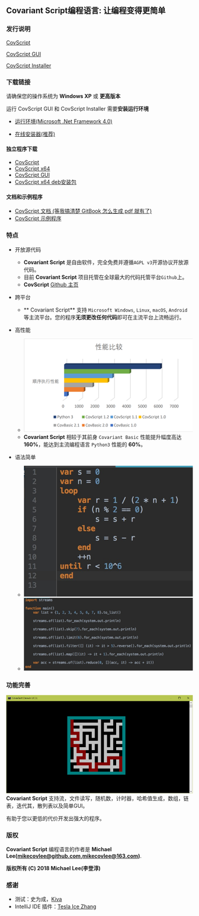 ## Covariant Script编程语言: 让编程变得更简单

### 发行说明
[CovScript](https://github.com/covscript/covscript/releases/latest)

[CovScript GUI](https://github.com/covscript/covscript-gui/releases/latest)

[CovScript Installer](https://github.com/covscript/covscript-installer/releases/latest)

### 下载链接
请确保您的操作系统为 **Windows XP** 或 **更高版本**

运行 CovScript GUI 和 CovScript Installer 需要**安装运行环境**

* [运行环境(Microsoft .Net Framework 4.0)](https://gitee.com/mikecovlee/covscript-source/raw/master/dotNetFx40_Full_x86_x64.exe)

* [在线安装器(推荐)](https://gitee.com/mikecovlee/covscript-source/raw/master/cs_inst.exe)

#### 独立程序下载
* [CovScript](https://gitee.com/mikecovlee/covscript-source/raw/master/build.7z)
* [CovScript x64](https://gitee.com/mikecovlee/covscript-source/raw/master/build_x64.7z)
* [CovScript GUI](https://gitee.com/mikecovlee/covscript-source/raw/master/cs_gui.exe)
* [CovScript x64 deb安装包](https://gitee.com/mikecovlee/covscript-source/raw/master/covscript-amd64.deb)

#### 文档和示例程序
* [CovScript 文档 (等我搞清楚 GitBook 怎么生成 pdf 就有了)]()
* [CovScript 示例程序](https://gitee.com/mikecovlee/covscript-source/raw/master/cs_examples.zip)

### 特点
* 开放源代码
    * **Covariant Script** 是自由软件，完全免费并遵循`AGPL v3`开源协议开放源代码。
    * 目前 **Covariant Script** 项目托管在全球最大的代码托管平台`Github`上。
    * **CovScript** [Github 主页](https://github.com/covscript/covscript)


* 跨平台
    * ** Covariant Script** 支持 `Microsoft Windows`, `Linux`, `macOS`, `Android` 等主流平台。您的程序**无须更改任何代码**即可在主流平台上流畅运行。


* 高性能
    * ![Performance Comparation](/res/performance_cmp.png)
    * **Covariant Script** 相较于其前身 `Covariant Basic` 性能提升幅度高达 **160%**，能达到主流编程语言 `Python3` 性能的 **60%**。


* 语法简单
    * ![Grammar Overview](/res/grammar-overview.jpg)
    * ![Streams Overview](/res/streams-overview.jpg)


### 功能完善
![Feature Overview](/res/feature-overview.png)
**Covariant Script** 支持流，文件读写，随机数，计时器，哈希值生成，数组，链表，迭代其，散列表以及简单GUI。

有助于您以更低的代价开发出强大的程序。


### 版权
**Covariant Script** 编程语言的作者是 **Michael Lee(mikecovlee@github.com,mikecovlee@163.com)**.

**版权所有 (C) 2018 Michael Lee(李登淳)**


### 感谢
* 测试：史为成，[Kiva](https://github.com/imkiva)
* IntelliJ IDE 插件：[Tesla Ice Zhang](https://github.com/ice1000)

